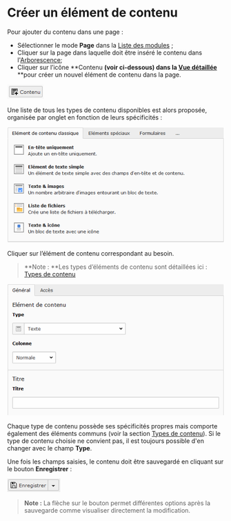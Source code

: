 # Créer un élément de contenu

Pour ajouter du contenu dans une page :

* Sélectionner le mode **Page** dans la [Liste des modules](/présentation-de-typo3/se-reperer-dans-le-backend.md) ;
* Cliquer sur la page dans laquelle doit être inséré le contenu dans l'[Arborescence](/présentation-de-typo3/se-reperer-dans-le-backend.md);
* Cliquer sur l’icône **Contenu **\(voir ci-dessous\) dans la [Vue détaillée](/présentation-de-typo3/se-reperer-dans-le-backend.md)** **pour créer un nouvel élément de contenu dans la page.

![](/assets/add_conten_btn.png)

Une liste de tous les types de contenu disponibles est alors proposée, organisée par onglet en fonction de leurs spécificités :

![](/assets/add_content_list.png)

Cliquer sur l’élément de contenu correspondant au besoin.

> **Note : **Les types d’éléments de contenu sont détaillées ici : [Types de contenu](/types-de-contenu/types-de-contenu.md)

![](/assets/add_content_text.png)

Chaque type de contenu possède ses spécificités propres mais comporte également des éléments communs \(voir la section [Types de contenu](/types-de-contenu/types-de-contenu.md)\). Si le type de contenu choisie ne convient pas, il est toujours possible d'en changer avec le champ **Type**.

Une fois les champs saisies, le contenu doit être sauvegardé en cliquant sur le bouton **Enregistrer** :

![](/assets/add_content_save_btn.png)

> **Note :** La flèche sur le bouton permet différentes options après la sauvegarde comme visualiser directement la modification.



